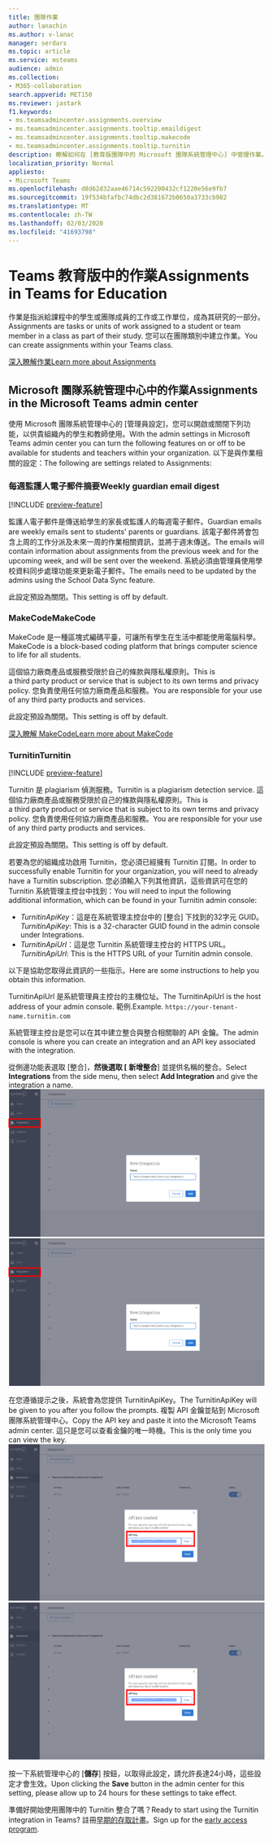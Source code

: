 ```yaml
---
title: 團隊作業
author: lanachin
ms.author: v-lanac
manager: serdars
ms.topic: article
ms.service: msteams
audience: admin
ms.collection:
- M365-collaboration
search.appverid: MET150
ms.reviewer: jastark
f1.keywords:
- ms.teamsadmincenter.assignments.overview
- ms.teamsadmincenter.assignments.tooltip.emaildigest
- ms.teamsadmincenter.assignments.tooltip.makecode
- ms.teamsadmincenter.assignments.tooltip.turnitin
description: 瞭解如何在 [教育版團隊中的 Microsoft 團隊系統管理中心] 中管理作業。
localization_priority: Normal
appliesto:
- Microsoft Teams
ms.openlocfilehash: d8d62d32aae46714c592200432cf1220e56e9fb7
ms.sourcegitcommit: 19f534bfafbc74dbc2d381672b0650a3733cb982
ms.translationtype: MT
ms.contentlocale: zh-TW
ms.lasthandoff: 02/03/2020
ms.locfileid: "41693798"
---
```

# <a name="assignments-in-teams-for-education"></a><span data-ttu-id="e8bc6-103">Teams 教育版中的作業</span><span class="sxs-lookup"><span data-stu-id="e8bc6-103">Assignments in Teams for Education</span></span>

<span data-ttu-id="e8bc6-104">作業是指派給課程中的學生或團隊成員的工作或工作單位，成為其研究的一部分。</span><span class="sxs-lookup"><span data-stu-id="e8bc6-104">Assignments are tasks or units of work assigned to a student or team member in a class as part of their study.</span></span> <span data-ttu-id="e8bc6-105">您可以在團隊類別中建立作業。</span><span class="sxs-lookup"><span data-stu-id="e8bc6-105">You can create assignments within your Teams class.</span></span>

[<span data-ttu-id="e8bc6-106">深入瞭解作業</span><span class="sxs-lookup"><span data-stu-id="e8bc6-106">Learn more about Assignments</span></span>](https://support.office.com/article/microsoft-teams-5aa4431a-8a3c-4aa5-87a6-b6401abea114?ui=en-US&rs=en-IE&ad=IE#ID0EAABAAA=Assignments)

## <a name="assignments-in-the-microsoft-teams-admin-center"></a><span data-ttu-id="e8bc6-107">Microsoft 團隊系統管理中心中的作業</span><span class="sxs-lookup"><span data-stu-id="e8bc6-107">Assignments in the Microsoft Teams admin center</span></span>

<span data-ttu-id="e8bc6-108">使用 Microsoft 團隊系統管理中心的 [管理員設定]，您可以開啟或關閉下列功能，以供貴組織內的學生和教師使用。</span><span class="sxs-lookup"><span data-stu-id="e8bc6-108">With the admin settings in Microsoft Teams admin center you can turn the following features on or off to be available for students and teachers within your organization.</span></span> <span data-ttu-id="e8bc6-109">以下是與作業相關的設定：</span><span class="sxs-lookup"><span data-stu-id="e8bc6-109">The following are settings related to Assignments:</span></span>

<span data-ttu-id="e8bc6-110"><a name="#bkemaildigest"> </a></span><span class="sxs-lookup"><span data-stu-id="e8bc6-110"><a name="#bkemaildigest"> </a></span></span>
### <a name="weekly-guardian-email-digest"></a><span data-ttu-id="e8bc6-111">每週監護人電子郵件摘要</span><span class="sxs-lookup"><span data-stu-id="e8bc6-111">Weekly guardian email digest</span></span>
[!INCLUDE [preview-feature](../includes/preview-feature.md)]

<span data-ttu-id="e8bc6-112">監護人電子郵件是傳送給學生的家長或監護人的每週電子郵件。</span><span class="sxs-lookup"><span data-stu-id="e8bc6-112">Guardian emails are weekly emails sent to students' parents or guardians.</span></span> <span data-ttu-id="e8bc6-113">該電子郵件將會包含上周的工作分派及未來一周的作業相關資訊，並將于週末傳送。</span><span class="sxs-lookup"><span data-stu-id="e8bc6-113">The emails will contain information about assignments from the previous week and for the upcoming week, and will be sent over the weekend.</span></span> <span data-ttu-id="e8bc6-114">系統必須由管理員使用學校資料同步處理功能來更新電子郵件。</span><span class="sxs-lookup"><span data-stu-id="e8bc6-114">The emails need to be updated by the admins using the School Data Sync feature.</span></span>

<span data-ttu-id="e8bc6-115">此設定預設為關閉。</span><span class="sxs-lookup"><span data-stu-id="e8bc6-115">This setting is off by default.</span></span>

<span data-ttu-id="e8bc6-116"><a name="bkmakecode"> </a></span><span class="sxs-lookup"><span data-stu-id="e8bc6-116"><a name="bkmakecode"> </a></span></span>
### <a name="makecode"></a><span data-ttu-id="e8bc6-117">MakeCode</span><span class="sxs-lookup"><span data-stu-id="e8bc6-117">MakeCode</span></span>
<span data-ttu-id="e8bc6-118">MakeCode 是一種區塊式編碼平臺，可讓所有學生在生活中都能使用電腦科學。</span><span class="sxs-lookup"><span data-stu-id="e8bc6-118">MakeCode is a block-based coding platform that brings computer science to life for all students.</span></span> 

<span data-ttu-id="e8bc6-119">這個協力廠商產品或服務受限於自己的條款與隱私權原則。</span><span class="sxs-lookup"><span data-stu-id="e8bc6-119">This is a third party product or service that is subject to its own terms and privacy policy.</span></span> <span data-ttu-id="e8bc6-120">您負責使用任何協力廠商產品和服務。</span><span class="sxs-lookup"><span data-stu-id="e8bc6-120">You are responsible for your use of any third party products and services.</span></span>

<span data-ttu-id="e8bc6-121">此設定預設為關閉。</span><span class="sxs-lookup"><span data-stu-id="e8bc6-121">This setting is off by default.</span></span>

[<span data-ttu-id="e8bc6-122">深入瞭解 MakeCode</span><span class="sxs-lookup"><span data-stu-id="e8bc6-122">Learn more about MakeCode</span></span>](https://www.microsoft.com/makecode)

<span data-ttu-id="e8bc6-123"><a name="#turnitin"> </a></span><span class="sxs-lookup"><span data-stu-id="e8bc6-123"><a name="#turnitin"> </a></span></span>
### <a name="turnitin"></a><span data-ttu-id="e8bc6-124">Turnitin</span><span class="sxs-lookup"><span data-stu-id="e8bc6-124">Turnitin</span></span>
[!INCLUDE [preview-feature](../includes/preview-feature.md)]

<span data-ttu-id="e8bc6-125">Turnitin 是 plagiarism 偵測服務。</span><span class="sxs-lookup"><span data-stu-id="e8bc6-125">Turnitin is a plagiarism detection service.</span></span> <span data-ttu-id="e8bc6-126">這個協力廠商產品或服務受限於自己的條款與隱私權原則。</span><span class="sxs-lookup"><span data-stu-id="e8bc6-126">This is a third party product or service that is subject to its own terms and privacy policy.</span></span> <span data-ttu-id="e8bc6-127">您負責使用任何協力廠商產品和服務。</span><span class="sxs-lookup"><span data-stu-id="e8bc6-127">You are responsible for your use of any third party products and services.</span></span>

<span data-ttu-id="e8bc6-128">此設定預設為關閉。</span><span class="sxs-lookup"><span data-stu-id="e8bc6-128">This setting is off by default.</span></span>

<span data-ttu-id="e8bc6-129">若要為您的組織成功啟用 Turnitin，您必須已經擁有 Turnitin 訂閱。</span><span class="sxs-lookup"><span data-stu-id="e8bc6-129">In order to successfully enable Turnitin for your organization, you will need to already have a Turnitin subscription.</span></span> <span data-ttu-id="e8bc6-130">您必須輸入下列其他資訊，這些資訊可在您的 Turnitin 系統管理主控台中找到：</span><span class="sxs-lookup"><span data-stu-id="e8bc6-130">You will need to input the following additional information, which can be found in your Turnitin admin console:</span></span>

  * <span data-ttu-id="e8bc6-131">_TurnitinApiKey_：這是在系統管理主控台中的 [整合] 下找到的32字元 GUID。</span><span class="sxs-lookup"><span data-stu-id="e8bc6-131">_TurnitinApiKey_: This is a 32-character GUID found in the admin console under Integrations.</span></span>
  * <span data-ttu-id="e8bc6-132">_TurnitinApiUrl_：這是您 Turnitin 系統管理主控台的 HTTPS URL。</span><span class="sxs-lookup"><span data-stu-id="e8bc6-132">_TurnitinApiUrl_: This is the HTTPS URL of your Turnitin admin console.</span></span>

<span data-ttu-id="e8bc6-133">以下是協助您取得此資訊的一些指示。</span><span class="sxs-lookup"><span data-stu-id="e8bc6-133">Here are some instructions to help you obtain this information.</span></span>

<span data-ttu-id="e8bc6-134">TurnitinApiUrl 是系統管理員主控台的主機位址。</span><span class="sxs-lookup"><span data-stu-id="e8bc6-134">The TurnitinApiUrl is the host address of your admin console.</span></span>
<span data-ttu-id="e8bc6-135">範例.</span><span class="sxs-lookup"><span data-stu-id="e8bc6-135">Example.</span></span> `https://your-tenant-name.turnitin.com`

<span data-ttu-id="e8bc6-136">系統管理主控台是您可以在其中建立整合與整合相關聯的 API 金鑰。</span><span class="sxs-lookup"><span data-stu-id="e8bc6-136">The admin console is where you can create an integration and an API key associated with the integration.</span></span>

<span data-ttu-id="e8bc6-137">從側邊功能表選取 [整合]，**然後選取 [** **新增整合**] 並提供名稱的整合。</span><span class="sxs-lookup"><span data-stu-id="e8bc6-137">Select **Integrations** from the side menu, then select **Add Integration** and give the integration a name.</span></span>
<span data-ttu-id="e8bc6-138">![顯示新增整合的螢幕擷取畫面](./educationImages/Assignments_mopo_turnitin2.png)</span><span class="sxs-lookup"><span data-stu-id="e8bc6-138">![Screen shot showing adding a new integration](./educationImages/Assignments_mopo_turnitin2.png)</span></span>

<span data-ttu-id="e8bc6-139">在您遵循提示之後，系統會為您提供 TurnitinApiKey。</span><span class="sxs-lookup"><span data-stu-id="e8bc6-139">The TurnitinApiKey will be given to you after you follow the prompts.</span></span> <span data-ttu-id="e8bc6-140">複製 API 金鑰並貼到 Microsoft 團隊系統管理中心。</span><span class="sxs-lookup"><span data-stu-id="e8bc6-140">Copy the API key and paste it into the Microsoft Teams admin center.</span></span>  <span data-ttu-id="e8bc6-141">這只是您可以查看金鑰的唯一時機。</span><span class="sxs-lookup"><span data-stu-id="e8bc6-141">This is the only time you can view the key.</span></span>
<span data-ttu-id="e8bc6-142">![螢幕擷取畫面顯示覆制 API 金鑰](./educationImages/Assignments_mopo_turnitin3.png)</span><span class="sxs-lookup"><span data-stu-id="e8bc6-142">![Screen shot showing copying the API key](./educationImages/Assignments_mopo_turnitin3.png)</span></span>

<span data-ttu-id="e8bc6-143">按一下系統管理中心的 [**儲存**] 按鈕，以取得此設定，請允許長達24小時，這些設定才會生效。</span><span class="sxs-lookup"><span data-stu-id="e8bc6-143">Upon clicking the **Save** button in the admin center for this setting, please allow up to 24 hours for these settings to take effect.</span></span>

<span data-ttu-id="e8bc6-144">準備好開始使用團隊中的 Turnitin 整合了嗎？</span><span class="sxs-lookup"><span data-stu-id="e8bc6-144">Ready to start using the Turnitin integration in Teams?</span></span> <span data-ttu-id="e8bc6-145">註冊[早期的存取計畫](https://www.turnitin.com/products/feedback-studio/microsoft-teams-integration)。</span><span class="sxs-lookup"><span data-stu-id="e8bc6-145">Sign up for the [early access program](https://www.turnitin.com/products/feedback-studio/microsoft-teams-integration).</span></span>
